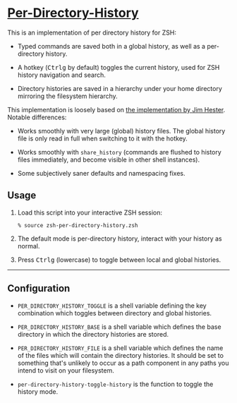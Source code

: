 [Per-Directory-History][home]
=============================

This is an implementation of per directory history for ZSH:

- Typed commands are saved both in a global history, as well as a
  per-directory history.

- A hotkey (<kbd>Ctrl</kbd><kbd>g</kbd> by default) toggles the current
  history, used for ZSH history navigation and search.

- Directory histories are saved in a hierarchy under your home
  directory mirroring the filesystem hierarchy.

This implementation is loosely based on [the implementation by Jim
Hester][old].  Notable differences:

- Works smoothly with very large (global) history files.
  The global history file is only read in full when switching to it
  with the hotkey.
  
- Works smoothly with `share_history` (commands are flushed to history
  files immediately, and become visible in other shell instances).
  
- Some subjectively saner defaults and namespacing fixes.

<!--
  - Does not override a key with a predefined default meaning by default.
  
  - Does not break in paths containing a path component named `history`.
  
  - Uses a more meaningful location for the per-directory history trees.
-->

Usage
-----

1.  Load this script into your interactive ZSH session:

        % source zsh-per-directory-history.zsh

2.  The default mode is per-directory history, interact with your history as normal.

3.  Press <kbd>Ctrl</kbd><kbd>g</kbd> (lowercase) to toggle between
    local and global histories.

-------------------------------------------------------------------------------
Configuration
-------------------------------------------------------------------------------

* `PER_DIRECTORY_HISTORY_TOGGLE` is a shell variable defining the key
  combination which toggles between directory and global histories.

* `PER_DIRECTORY_HISTORY_BASE` is a shell variable which defines the
  base directory in which the directory histories are stored.

* `PER_DIRECTORY_HISTORY_FILE` is a shell variable which defines the
  name of the files which will contain the directory histories.  It
  should be set to something that's unlikely to occur as a path
  component in any paths you intend to visit on your filesystem.

* `per-directory-history-toggle-history` is the function to toggle the
  history mode.

[home]: https://github.com/CyberShadow/per-directory-history
[old]: http://github.com/jimhester/per-directory-history
